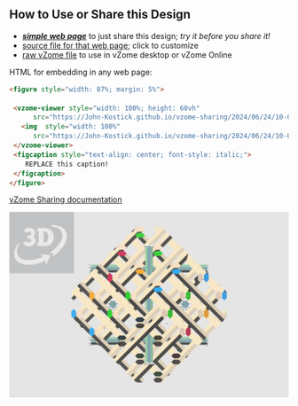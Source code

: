 
## How to Use or Share this Design

 - [***simple web page***](<https://John-Kostick.github.io/vzome-sharing/2024/06/24/10-04-58-Multiple-tetraxis-hex/>) to just share this design; *try it before you share it!*
 - [source file for that web page](<https://github.com/John-Kostick/vzome-sharing/edit/main/2024/06/24/10-04-58-Multiple-tetraxis-hex/index.md>); click to customize
 - [raw vZome file](<https://raw.githubusercontent.com/John-Kostick/vzome-sharing/main/2024/06/24/10-04-58-Multiple-tetraxis-hex/Multiple-tetraxis-hex.vZome>) to use in vZome desktop or vZome Online
 
 HTML for embedding in any web page:
 ```html
<figure style="width: 87%; margin: 5%">
  
  <vzome-viewer style="width: 100%; height: 60vh" 
       src="https://John-Kostick.github.io/vzome-sharing/2024/06/24/10-04-58-Multiple-tetraxis-hex/Multiple-tetraxis-hex.vZome" >
    <img  style="width: 100%"
       src="https://John-Kostick.github.io/vzome-sharing/2024/06/24/10-04-58-Multiple-tetraxis-hex/Multiple-tetraxis-hex.png" >
  </vzome-viewer>
  <figcaption style="text-align: center; font-style: italic;">
     REPLACE this caption!
  </figcaption>
</figure>

 ```

[vZome Sharing documentation](https://vzome.github.io/vzome/sharing.html#how-it-works)

![Image](<Multiple-tetraxis-hex.png>)

